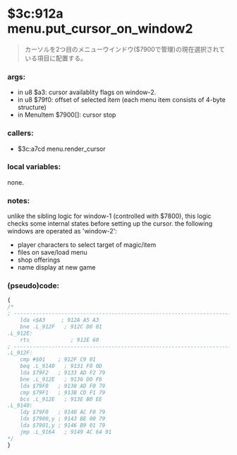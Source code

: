 ﻿

# $3c:912a menu.put_cursor_on_window2
> カーソルを2つ目のメニューウインドウ($7900で管理)の現在選択されている項目に配置する。

### args:
+	in u8 $a3: cursor availablity flags on window-2.
+	in u8 $79f0: offset of selected item (each menu item consists of 4-byte structure)
+	in MenuItem $7900[]: cursor stop

### callers:
+	$3c:a7cd menu.render_cursor

### local variables:
none.

### notes:
unlike the sibling logic for window-1 (controlled with $7800),
this logic checks some internal states before setting up the cursor.
the following windows are operated as 'window-2':

-	player characters to select target of magic/item
-	files on save/load menu
-	shop offerings
-	name display at new game

### (pseudo)code:
```js
{
/*
; ----------------------------------------------------------------------------
    lda <$A3     ; 912A A5 A3
    bne .L_912F   ; 912C D0 01
.L_912E:
  	rts             ; 912E 60
; ----------------------------------------------------------------------------
.L_912F:
  	cmp #$01    ; 912F C9 01
    beq .L_9140   ; 9131 F0 0D
    lda $79F2   ; 9133 AD F2 79
    bne .L_912E   ; 9136 D0 F6
    lda $79F0   ; 9138 AD F0 79
    cmp $79F1   ; 913B CD F1 79
    bcs .L_912E   ; 913E B0 EE
.L_9140:
  	ldy $79F0   ; 9140 AC F0 79
    ldx $7900,y ; 9143 BE 00 79
    lda $7901,y ; 9146 B9 01 79
    jmp .L_9164   ; 9149 4C 64 91
*/
}
```


